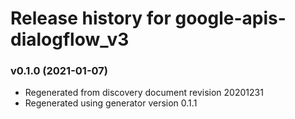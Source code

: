 # Release history for google-apis-dialogflow_v3

### v0.1.0 (2021-01-07)

* Regenerated from discovery document revision 20201231
* Regenerated using generator version 0.1.1

